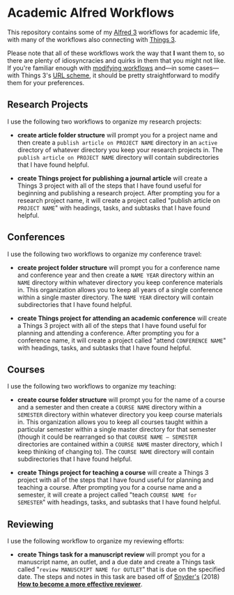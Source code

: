 # Academic Alfred Workflows
This repository contains some of my [Alfred 3](https://www.alfredapp.com/) workflows for academic life, with many of the workflows also connecting with [Things 3](https://culturedcode.com/things/). 

Please note that all of these workflows work the way that **I** want them to, so there are plenty of idiosyncracies and quirks in them that you might not like. If you're familiar enough with [modifying workflows](https://www.alfredapp.com/help/workflows/) and—in some cases—with Things 3's [URL scheme](https://www.alfredapp.com/help/workflows/), it should be pretty straightforward to modify them for your preferences. 

## Research Projects

I use the following two workflows to organize my research projects:

- **create article folder structure** will prompt you for a project name and then create a `publish article on PROJECT NAME` directory in an `active` directory of whatever directory you keep your research projects in. The `publish article on PROJECT NAME` directory will contain subdirectories that I have found helpful. 
  
- **create Things project for publishing a journal article** will create a Things 3 project with all of the steps that I have found useful for beginning and publishing a research project. After prompting you for a research project name, it will create a project called "publish article on `PROJECT NAME`" with headings, tasks, and subtasks that I have found helpful. 

## Conferences

I use the following two workflows to organize my conference travel: 

- **create project folder structure** will prompt you for a conference name and conference year and then create a `NAME YEAR` directory within an `NAME` directory within whatever directory you keep conference materials in. This organization allows you to keep all years of a single conference within a single master directory. The `NAME YEAR` directory will contain subdirectories that I have found helpful. 
  
- **create Things project for attending an academic conference** will create a Things 3 project with all of the steps that I have found useful for planning and attending a conference. After prompting you for a conference name, it will create a project called "attend `CONFERENCE NAME`" with headings, tasks, and subtasks that I have found helpful. 

## Courses

I use the following two workflows to organize my teaching: 

- **create course folder structure** will prompt you for the name of a course and a semester and then create a `COURSE NAME` directory within a `SEMESTER` directory within whatever directory you keep course materials in. This organization allows you to keep all courses taught within a particular semester within a single master directory for that semester (though it could be rearranged so that `COURSE NAME — SEMESTER` directories are contained within a `COURSE NAME` master directory, which I keep thinking of changing to). The `COURSE NAME` directory will contain subdirectories that I have found helpful. 
  
- **create Things project for teaching a course** will create a Things 3 project with all of the steps that I have found useful for planning and teaching a course. After prompting you for a course name and a semester, it will create a project called "teach `COURSE NAME for SEMESTER`" with headings, tasks, and subtasks that I have found helpful. 

## Reviewing

I use the following workflow to organize my reviewing efforts: 

- **create Things task for a manuscript review** will prompt you for a manuscript name, an outlet, and a due date and create a Things task called "`review MANUSCRIPT NAME for OUTLET`" that is due on the specified date. The steps and notes in this task are based off of [Snyder's](https://twitter.com/DressageProf) (2018) [**How to become a more effective reviewer**](https://dx.doi.org/10.1177/0016986218754495). 
  
